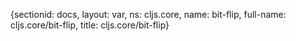 {sectionid: docs, layout: var, ns: cljs.core, name: bit-flip, full-name: cljs.core/bit-flip,
  title: cljs.core/bit-flip}
